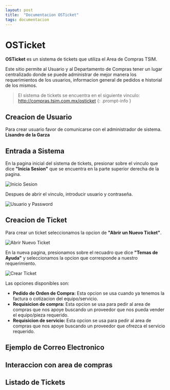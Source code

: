 ```yaml
---
layout: post
title:  "Documentacion OSTicket"
tags: documentacion
---
```

# OSTicket
**OSTicket** es un sistema de tickets que utiliza el Area de Compras TSIM. 

Este sitio permite al Usuario y al Departamento de Compras tener un lugar centralizado donde se puede administrar de mejor manera los requerimientos de los usuarios, informacion general de pedidos e historial de los mismos.

> El sistema de tickets se encuentra en el siguiente vinculo:\
> <http://compras.tsim.com.mx/osticket>
{: .prompt-info }


## Creacion de Usuario
Para crear usuario favor de comunicarse con el administrador de sistema.\
**Lisandro de la Garza**

## Entrada a Sistema
En la pagina inicial del sistema de tickets, presionar sobre el vinculo que dice **"Inicia Sesion"** que se encuentra en la parte superior derecha de la pagina.

![Inicio Sesion](https://memos.tsim.com.mx/file/attachments/56h9Ssd6UYLnYKTVifzbpv/swappy-20251015_091704.png)

Despues de abrir el vinculo, introducir usuario y contraseña.

![Usuario y Password](https://memos.tsim.com.mx/file/attachments/dpRQam524SmMFYD5jAprWe/swappy-20251015_091959.png)


## Creacion de Ticket
Para crear un ticket seleccionamos la opcion de **"Abrir un Nuevo Ticket"**.

![Abrir Nuevo Ticket](https://memos.tsim.com.mx/file/attachments/AJnm99xYKdDnGg2JLDj7AQ/swappy-20251015_092131.png)

En la nueva pagina, presionamos sobre el recuadro que dice **"Temas de Ayuda"** y seleccionamos la opcion que corresponde a nuestro requerimiento. 

![Crear Ticket](https://memos.tsim.com.mx/file/attachments/FC2hXvEsJrUkisSJvFDjDk/swappy-20251015_092231.png)


Las opciones disponibles son:


* **Pedido de Orden de Compra:** Esta opcion se usa cuando ya tenemos la factura o cotizacion del equipo/servicio.
* **Requisicion de compra:** Esta opcion se usa para pedir al area de compras que nos apoye buscando un proveedor que nos pueda vender el equipo/pieza requerido.
* **Requisicion de servicio:** Esta opcion se usa para pedir al area de compras que nos apoye buscando un proveedor que ofrezca el servicio requerido. 

## Ejemplo de Correo Electronico

## Interaccion con area de compras

## Listado de Tickets


